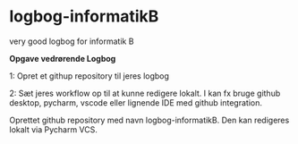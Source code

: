 # logbog-informatikB
very good logbog for informatik B

**Opgave vedrørende Logbog**

1: Opret et githup repository til jeres logbog

2: Sæt jeres workflow op til at kunne redigere lokalt. I kan fx bruge github desktop, pycharm, vscode eller lignende IDE med github integration.

Oprettet github repository med navn logbog-informatikB. Den kan redigeres lokalt via Pycharm VCS.